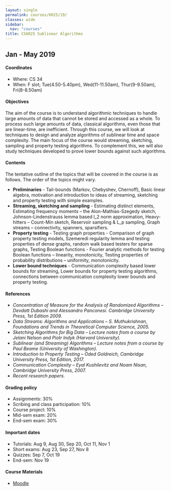 ```yaml
---
layout: single
permalink: courses/6025/19/
classes: wide
sidebar:
  nav: "courses"
title: CS6025 Sublinear Algorithms
---
```


## Jan - May 2019

#### Coordinates
- Where: CS 34
- When: F slot; Tue(4.50-5.40pm), Wed(11-11.50am), Thur(9-9.50am), Fri(8-8.50am)

#### Objectives
The aim of the course is to understand algorithmic techniques to handle large amounts of data that cannot be stored and accessed as a whole. To process such large amounts of data, classical algorithms, even those that are linear-time, are inefficient. Through this course, we will look at techniques to design and analyze algorithms of sublinear time and space complexity. The main focus of the course would streaming, sketching, sampling and property testing algorithms. To complement this, we will also study techniques developed to prove lower bounds against such algorithms.

#### Contents
The tentative outline of the topics that will be covered in the course is as follows. The order of the topics might vary.

- **Preliminaries** -  Tail-bounds (Markov, Chebyshev, Chernoff), Basic linear algebra, motivation and introduction to ideas of streaming, sketching and property testing with simple examples.
- **Streaming, sketching and sampling** - Estimating distinct elements, Estimating frequency moments – the Alon-Mathias-Szegedy sketch, Johnson-Lindenstrauss lemma based l_2 norm approximation, Heavy-hitters – Count-Min sketch, Reservoir sampling & L_p sampling, Graph streams – connectivity, spanners, sparsifiers.
- **Property testing** - Testing graph properties - Comparison of graph property testing models, Szemeredi regularity lemma and testing properties of dense graphs, random walk based testers for sparse graphs,
Testing Boolean functions - Fourier analytic methods for testing Boolean functions – linearity, monotonicity,
Testing properties of probability distributions – uniformity, monotonicity.
- **Lower bound techniques** - Communication complexity based lower bounds for streaming, Lower bounds for property testing algorithms, connections between communication complexity lower bounds and property testing.

#### References
 - *Concentration of Measure for the Analysis of Randomized Algorithms* – *Devdatt Dubashi and Alessandro Panconesi. Cambridge University Press, 1st Edition 2009.*
- *Data Streams: Algorithms and Applications* – *S. Muthukrishnan, Foundations and Trends in Theoretical Computer Science, 2005.*
- *Sketching Algorithms for Big Data* – *Lecture notes from a course by Jelani Nelson and Piotr Indyk (Harvard University).*
- *Sublinear (and Streaming) Algorithms* – *Lecture notes from a course by Paul Beame (University of Washington).*
- *Introduction to Property Testing* – *Oded Goldreich, Cambridge University Press, 1st Edition, 2017.*
- *Communication Complexity* – *Eyal Kushilevitz and Noam Nisan, Cambridge University Press, 2007.*
- *Recent research papers.*

#### Grading policy
 - Assignments: 30%
 - Scribing and class participation: 10%
 - Course project: 10%
 - Mid-sem exam: 20%
 - End-sem exam: 30%

#### Important dates
 - Tutorials: Aug 9, Aug 30, Sep 20, Oct 11, Nov 1
 - Short exams: Aug 23, Sep 27, Nov 8
 - Quizzes: Sep 7, Oct 19
 - End-sem: Nov 19

#### Course Materials
 - [Moodle](https://courses.iitm.ac.in/course/view.php?id=3920)
